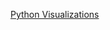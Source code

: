 [Python Visualizations](https://app.powerbi.com/groups/74de828e-be7a-400f-b4e3-327e6bbcc66c/reports/0518bcec-f64e-4a68-827a-6e8373de6005/ReportSection1fe22ab5b64f47ce6155)